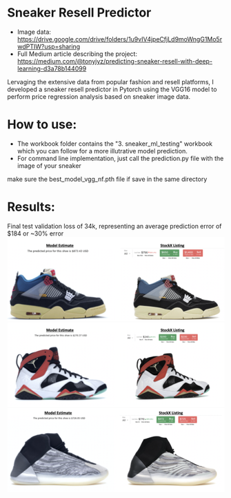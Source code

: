 # Sneaker Resell Predictor

* Image data: https://drive.google.com/drive/folders/1u9vIV4jpeCfjLd9moWngG1Mo5rwdPTIW?usp=sharing
* Full Medium article describing the project: https://medium.com/@tonyjyz/predicting-sneaker-resell-with-deep-learning-d3a78b144099

Lervaging the extensive data from popular fashion and resell platforms, I developed a sneaker resell predictor in Pytorch using the VGG16 model to perform price regression analysis based on sneaker image data. 

# How to use:
* The workbook folder contains the "3. sneaker_ml_testing" workbook which you can follow for a more illutrative model prediction.
* For command line implementation, just call the prediction.py file with the image of your sneaker

make sure the best_model_vgg_nf.pth file if save in the same directory

# Results:
Final test validation loss of 34k, representing an average prediction error of $184 or ~30% error
![alt text](test1.png)
![alt text](test2.png)
![alt text](test3.png)



